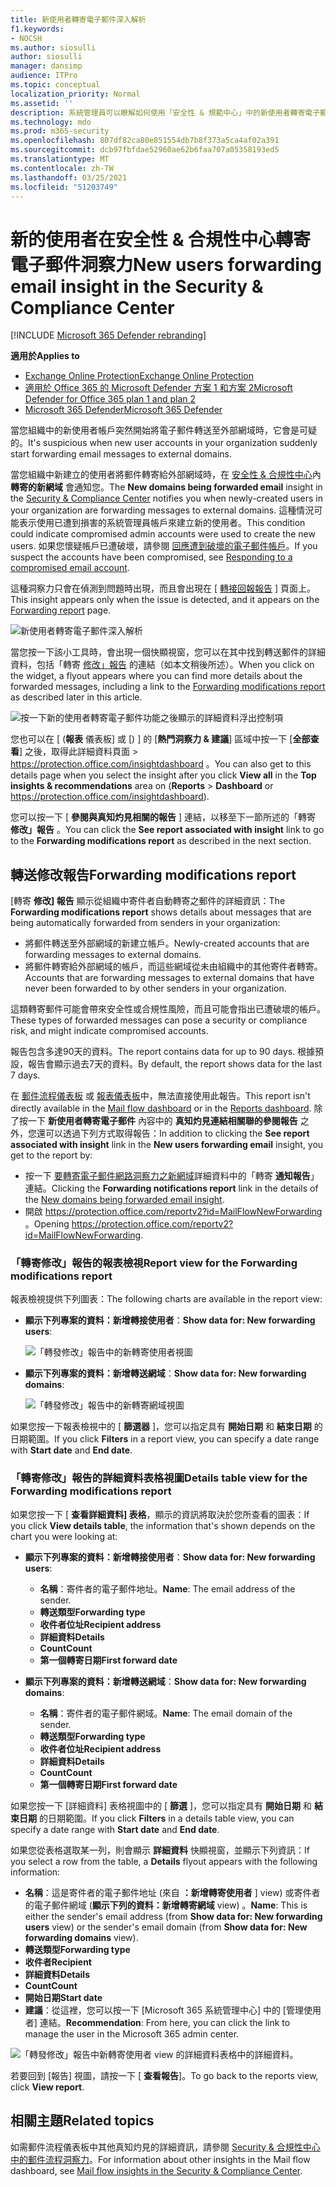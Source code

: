 ```yaml
---
title: 新使用者轉寄電子郵件深入解析
f1.keywords:
- NOCSH
ms.author: siosulli
author: siosulli
manager: dansimp
audience: ITPro
ms.topic: conceptual
localization_priority: Normal
ms.assetid: ''
description: 系統管理員可以瞭解如何使用「安全性 & 規範中心」中的新使用者轉寄電子郵件，以調查組織中的使用者將郵件轉寄給新網域的時間。
ms.technology: mdo
ms.prod: m365-security
ms.openlocfilehash: 807df82ca80e851554db7b8f373a5ca4af02a391
ms.sourcegitcommit: dcb97fbfdae52960ae62b6faa707a05358193ed5
ms.translationtype: MT
ms.contentlocale: zh-TW
ms.lasthandoff: 03/25/2021
ms.locfileid: "51203749"
---
```

# <a name="new-users-forwarding-email-insight-in-the-security--compliance-center"></a><span data-ttu-id="7bfe7-103">新的使用者在安全性 & 合規性中心轉寄電子郵件洞察力</span><span class="sxs-lookup"><span data-stu-id="7bfe7-103">New users forwarding email insight in the Security & Compliance Center</span></span>

[!INCLUDE [Microsoft 365 Defender rebranding](../includes/microsoft-defender-for-office.md)]

<span data-ttu-id="7bfe7-104">**適用於**</span><span class="sxs-lookup"><span data-stu-id="7bfe7-104">**Applies to**</span></span>
- [<span data-ttu-id="7bfe7-105">Exchange Online Protection</span><span class="sxs-lookup"><span data-stu-id="7bfe7-105">Exchange Online Protection</span></span>](exchange-online-protection-overview.md)
- [<span data-ttu-id="7bfe7-106">適用於 Office 365 的 Microsoft Defender 方案 1 和方案 2</span><span class="sxs-lookup"><span data-stu-id="7bfe7-106">Microsoft Defender for Office 365 plan 1 and plan 2</span></span>](defender-for-office-365.md)
- [<span data-ttu-id="7bfe7-107">Microsoft 365 Defender</span><span class="sxs-lookup"><span data-stu-id="7bfe7-107">Microsoft 365 Defender</span></span>](../defender/microsoft-365-defender.md)

<span data-ttu-id="7bfe7-108">當您組織中的新使用者帳戶突然開始將電子郵件轉送至外部網域時，它會是可疑的。</span><span class="sxs-lookup"><span data-stu-id="7bfe7-108">It's suspicious when new user accounts in your organization suddenly start forwarding email messages to external domains.</span></span>

<span data-ttu-id="7bfe7-109">當您組織中新建立的使用者將郵件轉寄給外部網域時，在 [安全性 & 合規性中心](https://protection.office.com)內 **轉寄的新網域** 會通知您。</span><span class="sxs-lookup"><span data-stu-id="7bfe7-109">The **New domains being forwarded email** insight in the [Security & Compliance Center](https://protection.office.com) notifies you when newly-created users in your organization are forwarding messages to external domains.</span></span> <span data-ttu-id="7bfe7-110">這種情況可能表示使用已遭到損害的系統管理員帳戶來建立新的使用者。</span><span class="sxs-lookup"><span data-stu-id="7bfe7-110">This condition could indicate compromised admin accounts were used to create the new users.</span></span> <span data-ttu-id="7bfe7-111">如果您懷疑帳戶已遭破壞，請參閱 [回應遭到破壞的電子郵件帳戶](responding-to-a-compromised-email-account.md)。</span><span class="sxs-lookup"><span data-stu-id="7bfe7-111">If you suspect the accounts have been compromised, see [Responding to a compromised email account](responding-to-a-compromised-email-account.md).</span></span>

<span data-ttu-id="7bfe7-112">這種洞察力只會在偵測到問題時出現，而且會出現在 [ [轉接回報報告](view-mail-flow-reports.md#forwarding-report) ] 頁面上。</span><span class="sxs-lookup"><span data-stu-id="7bfe7-112">This insight appears only when the issue is detected, and it appears on the [Forwarding report](view-mail-flow-reports.md#forwarding-report) page.</span></span>

![新使用者轉寄電子郵件深入解析](../../media/mfi-new-users-forwarding-email.png)

<span data-ttu-id="7bfe7-114">當您按一下該小工具時，會出現一個快顯視窗，您可以在其中找到轉送郵件的詳細資料，包括「轉寄 [修改」報告](#forwarding-modifications-report) 的連結（如本文稍後所述）。</span><span class="sxs-lookup"><span data-stu-id="7bfe7-114">When you click on the widget, a flyout appears where you can find more details about the forwarded messages, including a link to the [Forwarding modifications report](#forwarding-modifications-report) as described later in this article.</span></span>

![按一下新的使用者轉寄電子郵件功能之後顯示的詳細資料浮出控制項](../../media/mfi-new-users-forwarding-email-details.png)

<span data-ttu-id="7bfe7-116">您也可以在 [ (**報表** 儀表板] 或 [) ] 的 [**熱門洞察力 & 建議**] 區域中按一下 [**全部查看**] 之後，取得此詳細資料頁面 \>  <https://protection.office.com/insightdashboard> 。</span><span class="sxs-lookup"><span data-stu-id="7bfe7-116">You can also get to this details page when you select the insight after you click **View all** in the **Top insights & recommendations** area on (**Reports** \> **Dashboard** or <https://protection.office.com/insightdashboard>).</span></span>

<span data-ttu-id="7bfe7-117">您可以按一下 [ **參閱與真知灼見相關的報告** ] 連結，以移至下一節所述的「轉寄 **修改」報告** 。</span><span class="sxs-lookup"><span data-stu-id="7bfe7-117">You can click the **See report associated with insight** link to go to the **Forwarding modifications report** as described in the next section.</span></span>

## <a name="forwarding-modifications-report"></a><span data-ttu-id="7bfe7-118">轉送修改報告</span><span class="sxs-lookup"><span data-stu-id="7bfe7-118">Forwarding modifications report</span></span>

<span data-ttu-id="7bfe7-119">[轉寄 **修改] 報告** 顯示從組織中寄件者自動轉寄之郵件的詳細資訊：</span><span class="sxs-lookup"><span data-stu-id="7bfe7-119">The **Forwarding modifications report** shows details about messages that are being automatically forwarded from senders in your organization:</span></span>

- <span data-ttu-id="7bfe7-120">將郵件轉送至外部網域的新建立帳戶。</span><span class="sxs-lookup"><span data-stu-id="7bfe7-120">Newly-created accounts that are forwarding messages to external domains.</span></span>
- <span data-ttu-id="7bfe7-121">將郵件轉寄給外部網域的帳戶，而這些網域從未由組織中的其他寄件者轉寄。</span><span class="sxs-lookup"><span data-stu-id="7bfe7-121">Accounts that are forwarding messages to external domains that have never been forwarded to by other senders in your organization.</span></span>

<span data-ttu-id="7bfe7-122">這類轉寄郵件可能會帶來安全性或合規性風險，而且可能會指出已遭破壞的帳戶。</span><span class="sxs-lookup"><span data-stu-id="7bfe7-122">These types of forwarded messages can pose a security or compliance risk, and might indicate compromised accounts.</span></span>

<span data-ttu-id="7bfe7-123">報告包含多達90天的資料。</span><span class="sxs-lookup"><span data-stu-id="7bfe7-123">The report contains data for up to 90 days.</span></span> <span data-ttu-id="7bfe7-124">根據預設，報告會顯示過去7天的資料。</span><span class="sxs-lookup"><span data-stu-id="7bfe7-124">By default, the report shows data for the last 7 days.</span></span>

<span data-ttu-id="7bfe7-125">在 [郵件流程儀表板](mail-flow-insights-v2.md) 或 [報表儀表板](view-mail-flow-reports.md)中，無法直接使用此報告。</span><span class="sxs-lookup"><span data-stu-id="7bfe7-125">This report isn't directly available in the [Mail flow dashboard](mail-flow-insights-v2.md) or in the [Reports dashboard](view-mail-flow-reports.md).</span></span> <span data-ttu-id="7bfe7-126">除了按一下 **新使用者轉寄電子郵件** 內容中的 **真知灼見連結相關聯的參閱報告** 之外，您還可以透過下列方式取得報告：</span><span class="sxs-lookup"><span data-stu-id="7bfe7-126">In addition to clicking the **See report associated with insight** link in the **New users forwarding email** insight, you get to the report by:</span></span>

- <span data-ttu-id="7bfe7-127">按一下 [要轉寄電子郵件網路洞察力之新網域](mfi-new-domains-being-forwarded-email.md)詳細資料中的「轉寄 **通知報告**」連結。</span><span class="sxs-lookup"><span data-stu-id="7bfe7-127">Clicking the **Forwarding notifications report** link in the details of the [New domains being forwarded email insight](mfi-new-domains-being-forwarded-email.md).</span></span>
- <span data-ttu-id="7bfe7-128">開啟 <https://protection.office.com/reportv2?id=MailFlowNewForwarding> 。</span><span class="sxs-lookup"><span data-stu-id="7bfe7-128">Opening <https://protection.office.com/reportv2?id=MailFlowNewForwarding>.</span></span>

### <a name="report-view-for-the-forwarding-modifications-report"></a><span data-ttu-id="7bfe7-129">「轉寄修改」報告的報表檢視</span><span class="sxs-lookup"><span data-stu-id="7bfe7-129">Report view for the Forwarding modifications report</span></span>

<span data-ttu-id="7bfe7-130">報表檢視提供下列圖表：</span><span class="sxs-lookup"><span data-stu-id="7bfe7-130">The following charts are available in the report view:</span></span>

- <span data-ttu-id="7bfe7-131">**顯示下列專案的資料：新增轉接使用者**：</span><span class="sxs-lookup"><span data-stu-id="7bfe7-131">**Show data for: New forwarding users**:</span></span>

  ![「轉發修改」報告中的新轉寄使用者視圖](../../media/forwarding-modifications-report-new-forwarding-users.png)

- <span data-ttu-id="7bfe7-133">**顯示下列專案的資料：新增轉送網域**：</span><span class="sxs-lookup"><span data-stu-id="7bfe7-133">**Show data for: New forwarding domains**:</span></span>

  ![「轉發修改」報告中的新轉寄網域視圖](../../media/forwarding-modifications-report-new-forwarded-domains.png)

<span data-ttu-id="7bfe7-135">如果您按一下報表檢視中的 [ **篩選器** ]，您可以指定具有 **開始日期** 和 **結束日期** 的日期範圍。</span><span class="sxs-lookup"><span data-stu-id="7bfe7-135">If you click **Filters** in a report view, you can specify a date range with **Start date** and **End date**.</span></span>

### <a name="details-table-view-for-the-forwarding-modifications-report"></a><span data-ttu-id="7bfe7-136">「轉寄修改」報告的詳細資料表格視圖</span><span class="sxs-lookup"><span data-stu-id="7bfe7-136">Details table view for the Forwarding modifications report</span></span>

<span data-ttu-id="7bfe7-137">如果您按一下 [ **查看詳細資料] 表格**，顯示的資訊將取決於您所查看的圖表：</span><span class="sxs-lookup"><span data-stu-id="7bfe7-137">If you click **View details table**, the information that's shown depends on the chart you were looking at:</span></span>

- <span data-ttu-id="7bfe7-138">**顯示下列專案的資料：新增轉接使用者**：</span><span class="sxs-lookup"><span data-stu-id="7bfe7-138">**Show data for: New forwarding users**:</span></span>

  - <span data-ttu-id="7bfe7-139">**名稱**：寄件者的電子郵件地址。</span><span class="sxs-lookup"><span data-stu-id="7bfe7-139">**Name**: The email address of the sender.</span></span>
  - <span data-ttu-id="7bfe7-140">**轉送類型**</span><span class="sxs-lookup"><span data-stu-id="7bfe7-140">**Forwarding type**</span></span>
  - <span data-ttu-id="7bfe7-141">**收件者位址**</span><span class="sxs-lookup"><span data-stu-id="7bfe7-141">**Recipient address**</span></span>
  - <span data-ttu-id="7bfe7-142">**詳細資料**</span><span class="sxs-lookup"><span data-stu-id="7bfe7-142">**Details**</span></span>
  - <span data-ttu-id="7bfe7-143">**Count**</span><span class="sxs-lookup"><span data-stu-id="7bfe7-143">**Count**</span></span>
  - <span data-ttu-id="7bfe7-144">**第一個轉寄日期**</span><span class="sxs-lookup"><span data-stu-id="7bfe7-144">**First forward date**</span></span>

- <span data-ttu-id="7bfe7-145">**顯示下列專案的資料：新增轉送網域**：</span><span class="sxs-lookup"><span data-stu-id="7bfe7-145">**Show data for: New forwarding domains**:</span></span>

  - <span data-ttu-id="7bfe7-146">**名稱**：寄件者的電子郵件網域。</span><span class="sxs-lookup"><span data-stu-id="7bfe7-146">**Name**: The email domain of the sender.</span></span>
  - <span data-ttu-id="7bfe7-147">**轉送類型**</span><span class="sxs-lookup"><span data-stu-id="7bfe7-147">**Forwarding type**</span></span>
  - <span data-ttu-id="7bfe7-148">**收件者位址**</span><span class="sxs-lookup"><span data-stu-id="7bfe7-148">**Recipient address**</span></span>
  - <span data-ttu-id="7bfe7-149">**詳細資料**</span><span class="sxs-lookup"><span data-stu-id="7bfe7-149">**Details**</span></span>
  - <span data-ttu-id="7bfe7-150">**Count**</span><span class="sxs-lookup"><span data-stu-id="7bfe7-150">**Count**</span></span>
  - <span data-ttu-id="7bfe7-151">**第一個轉寄日期**</span><span class="sxs-lookup"><span data-stu-id="7bfe7-151">**First forward date**</span></span>

<span data-ttu-id="7bfe7-152">如果您按一下 [詳細資料] 表格視圖中的 [ **篩選** ]，您可以指定具有 **開始日期** 和 **結束日期** 的日期範圍。</span><span class="sxs-lookup"><span data-stu-id="7bfe7-152">If you click **Filters** in a details table view, you can specify a date range with **Start date** and **End date**.</span></span>

<span data-ttu-id="7bfe7-153">如果您從表格選取某一列，則會顯示 **詳細資料** 快顯視窗，並顯示下列資訊：</span><span class="sxs-lookup"><span data-stu-id="7bfe7-153">If you select a row from the table, a **Details** flyout appears with the following information:</span></span>

- <span data-ttu-id="7bfe7-154">**名稱**：這是寄件者的電子郵件地址 (來自 **：新增轉寄使用者** ] view) 或寄件者的電子郵件網域 (**顯示下列的資料：新增轉寄網域** view) 。</span><span class="sxs-lookup"><span data-stu-id="7bfe7-154">**Name**: This is either the sender's email address (from **Show data for: New forwarding users** view) or the sender's email domain (from **Show data for: New forwarding domains** view).</span></span>
- <span data-ttu-id="7bfe7-155">**轉送類型**</span><span class="sxs-lookup"><span data-stu-id="7bfe7-155">**Forwarding type**</span></span>
- <span data-ttu-id="7bfe7-156">**收件者**</span><span class="sxs-lookup"><span data-stu-id="7bfe7-156">**Recipient**</span></span>
- <span data-ttu-id="7bfe7-157">**詳細資料**</span><span class="sxs-lookup"><span data-stu-id="7bfe7-157">**Details**</span></span>
- <span data-ttu-id="7bfe7-158">**Count**</span><span class="sxs-lookup"><span data-stu-id="7bfe7-158">**Count**</span></span>
- <span data-ttu-id="7bfe7-159">**開始日期**</span><span class="sxs-lookup"><span data-stu-id="7bfe7-159">**Start date**</span></span>
- <span data-ttu-id="7bfe7-160">**建議**：從這裡，您可以按一下 [Microsoft 365 系統管理中心] 中的 [管理使用者] 連結。</span><span class="sxs-lookup"><span data-stu-id="7bfe7-160">**Recommendation**: From here, you can click the link to manage the user in the Microsoft 365 admin center.</span></span>

![「轉發修改」報告中新轉寄使用者 view 的詳細資料表格中的詳細資料。](../../media/mfi-forwarding-modifications-report-new-forwarding-users-view-details-table-details.png)

<span data-ttu-id="7bfe7-162">若要回到 [報告] 視圖，請按一下 [ **查看報告**]。</span><span class="sxs-lookup"><span data-stu-id="7bfe7-162">To go back to the reports view, click **View report**.</span></span>

## <a name="related-topics"></a><span data-ttu-id="7bfe7-163">相關主題</span><span class="sxs-lookup"><span data-stu-id="7bfe7-163">Related topics</span></span>

<span data-ttu-id="7bfe7-164">如需郵件流程儀表板中其他真知灼見的詳細資訊，請參閱 [Security & 合規性中心中的郵件流程洞察力](mail-flow-insights-v2.md)。</span><span class="sxs-lookup"><span data-stu-id="7bfe7-164">For information about other insights in the Mail flow dashboard, see [Mail flow insights in the Security & Compliance Center](mail-flow-insights-v2.md).</span></span>

